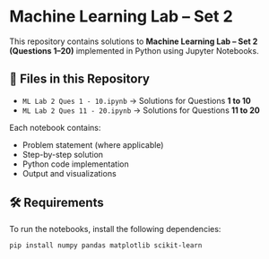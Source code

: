 # Machine Learning Lab – Set 2

This repository contains solutions to **Machine Learning Lab – Set 2 (Questions 1–20)** implemented in Python using Jupyter Notebooks.

## 📂 Files in this Repository
- `ML Lab 2 Ques 1 - 10.ipynb` → Solutions for Questions **1 to 10**
- `ML Lab 2 Ques 11 - 20.ipynb` → Solutions for Questions **11 to 20**

Each notebook contains:
- Problem statement (where applicable)
- Step-by-step solution
- Python code implementation
- Output and visualizations

## 🛠️ Requirements
To run the notebooks, install the following dependencies:

```bash
pip install numpy pandas matplotlib scikit-learn
